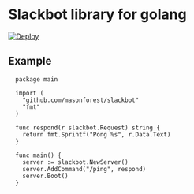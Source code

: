 
# Slackbot library for golang

[![Deploy](https://www.herokucdn.com/deploy/button.png)](https://heroku.com/deploy)

## Example

      package main

      import (
        "github.com/masonforest/slackbot"
        "fmt"
      )

      func respond(r slackbot.Request) string {
        return fmt.Sprintf("Pong %s", r.Data.Text)
      }

      func main() {
        server := slackbot.NewServer()
        server.AddCommand("/ping", respond)
        server.Boot()
      }
